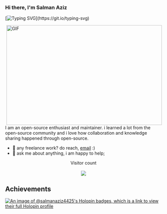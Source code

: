 
### Hi there, I'm Salman Aziz

[![Typing SVG](https://readme-typing-svg.demolab.com?font=Fira+Code&pause=1000&center=true&vCenter=true&width=1000&height=100&lines=I'm+Salman+Aziz.;I'm+a+Full+Stack+Developer.;Welcome+to+my+Github+Profile!)](https://git.io/typing-svg)

  <img align="right" alt="GIF" src="https://github.com/salman-aziz-4425/salman-aziz-4425/blob/main/code.gif?raw=true" width="500" height="320" />
  
I am an open-source enthusiast and maintainer. i learned a lot from the open-source community and i love how collaboration and knowledge sharing happened through open-source.
  
- 💼 any freelance work? do reach, [email](mailto:salmanaziz216@gmail.com) :)
- 💬 ask me about anything, i am happy to help;

<p align="center"> 
  Visitor count<br><br>
  <img src="https://profile-counter.glitch.me/salman-aziz-4425/count.svg?"  />
</p>

<!-- Link anchors -->

[banner-img]: https://github.com/salman-aziz-4425/salman-aziz-4425/blob/main/GitHub%20Banner.png
<!-- [banner-link]: https://muazasif.bio.link/ -->


<!--
💻
👨‍💻
**salman-aziz-4425/salman-aziz-4425** is a ✨ _special_ ✨ repository because its `README.md` (this file) appears on your GitHub profile.
-->

## Achievements 

[![An image of @salmanaziz4425's Holopin badges, which is a link to view their full Holopin profile](https://holopin.me/salmanaziz4425)](https://holopin.io/@salmanaziz4425)
